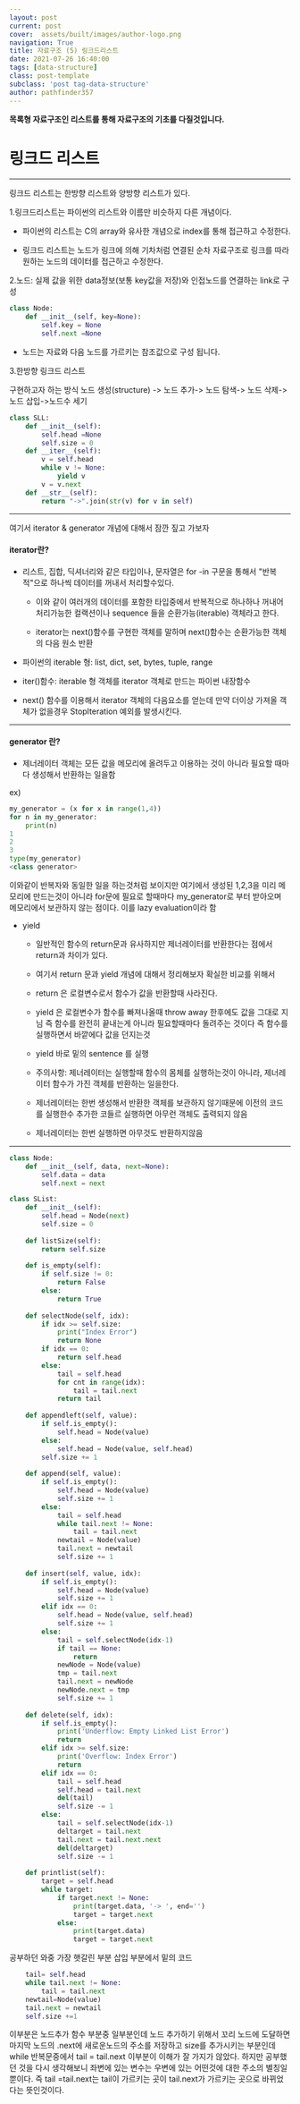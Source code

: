```yaml
---
layout: post
current: post
cover:  assets/built/images/author-logo.png
navigation: True
title: 자료구조 (5) 링크드리스트
date: 2021-07-26 16:40:00
tags: [data-structure]
class: post-template
subclass: 'post tag-data-structure'
author: pathfinder357
---
```


**목록형 자료구조인 리스트를 통해 자료구조의 기초를 다질것입니다.**

# 링크드 리스트
* * *

링크드 리스트는 한방향 리스트와 양방향 리스트가 있다.

1.링크드리스트는 파이썬의 리스트와 이름만 비슷하지 다른 개념이다.

* 파이썬의 리스트는 C의 array와 유사한 개념으로 index를 통해 접근하고 수정한다.

* 링크드 리스트는 노드가 링크에 의해 기차처럼 연결된 순차 자료구조로 링크를 따라 원하는 
  노드의 데이터를 접근하고 수정한다.

2.노드: 실제 값을 위한 data정보(보통 key값을 저장)와 인접노드를 연결하는 link로 구성
~~~python
class Node:
    def __init__(self, key=None):
        self.key = None
        self.next =None        
~~~

* 노드는 자료와 다음 노드를 가르키는 참조값으로 구성 됩니다.

3.한방향 링크드 리스트

구현하고자 하는 방식
노드 생성(structure) -> 노드 추가-> 노드 탐색-> 노드 삭제-> 노드 삽입->노드수 세기

~~~python
class SLL:
    def __init__(self):
        self.head =None
        self.size = 0
    def __iter__(self):
        v = self.head
        while v != None:
            yield v
        v = v.next
    def __str__(self):
        return "->".join(str(v) for v in self)
~~~


***
여기서 iterator & generator 개념에 대해서 잠깐 짚고 가보자

#### iterator란?
* 리스트, 집합, 딕셔너리와 같은 타입이나, 문자열은 for -in 구문을 통해서 "반복적"으로 하나씩 데이터를 꺼내서 처리할수있다.
    * 이와 같이 여러개의 데이터를 포함한 타입중에서 반복적으로 하나하나 꺼내어 처리가능한 컬랙션이나
      sequence 들을 순환가능(iterable) 객체라고 한다.
      
    * iterator는 next()함수를 구현한 객체를 말하며 next()함수는 순환가능한 객체의 다음 원소 반환
    
* 파이썬의 iterable 형: list, dict, set, bytes, tuple, range

* iter()함수: iterable 형 객체를 iterator 객체로 만드는 파이썬 내장함수

* next() 함수를 이용해서 iterator 객체의 다음요소를 얻는데 만약 더이상 가져올 객체가
없을경우 StopIteration 예외를 발생시킨다.
  
***

#### generator 란?

* 제너레이터 객체는 모든 값을 메모리에 올려두고 이용하는 것이 아니라 필요할 때마다 생성해서 반환하는 일을함
  
ex)
~~~python
my_generator = (x for x in range(1,4))
for n in my_generator:
    print(n)
1
2
3
type(my_generator)
<class generator>
~~~

이와같이 반복자와 동일한 일을 하는것처럼 보이지만 여기에서 생성된 1,2,3을 미리 메모리에 만드는것이 아니라 for문에 필요로 할때마다 my_generator로 부터 받아오며 메모리에서 보관하지 않는 점이다. 이를 lazy evaluation이라 함

* yield
    * 일반적인 함수의 return문과 유사하지만 제너레이터를 반환한다는 점에서 return과 차이가 있다.
    
    * 여기서 return 문과 yield 개념에 대해서 정리해보자 확실한 비교를 위해서
    
    * return 은 로컬변수로서 함수가 값을 반환할때 사라진다.
    
    * yield 은 로컬변수가 함수를 빠져나올때 throw away 한후에도 값을 그대로 지님
      즉 함수를 완전히 끝내는게 아니라 필요할때마다 돌려주는 것이다 즉 함수를 실행하면서 바깥에다 값을 던지는것
      
    * yield 바로 밑의 sentence 를 실행
    
    * 주의사항: 제너레이터는 실행할때 함수의 몸체를 실행하는것이 아니라, 제너레이터 함수가 가진 객체를 반환하는 일을한다.
    
    * 제너레이터는 한번 생성해서 반환한 객체를 보관하지 않기때문에 이전의 코드를 실행한수 추가한 코들르 실행하면 아무런 객체도 출력되지 않음
    
    * 제너레이터는 한번 실행하면 아무것도 반환하지않음

***


~~~python
class Node:
    def __init__(self, data, next=None):
        self.data = data
        self.next = next

class SList:
    def __init__(self):
        self.head = Node(next)
        self.size = 0
        
    def listSize(self):
        return self.size
    
    def is_empty(self):
        if self.size != 0:
            return False
        else:
            return True
        
    def selectNode(self, idx):
        if idx >= self.size:
            print("Index Error")
            return None
        if idx == 0:
            return self.head
        else:
            tail = self.head
            for cnt in range(idx):
                tail = tail.next
            return tail
        
    def appendleft(self, value):
        if self.is_empty():
            self.head = Node(value)
        else:
            self.head = Node(value, self.head)
        self.size += 1
    
    def append(self, value):
        if self.is_empty():
            self.head = Node(value)
            self.size += 1
        else:
            tail = self.head
            while tail.next != None:
                tail = tail.next
            newtail = Node(value)
            tail.next = newtail
            self.size += 1
        
    def insert(self, value, idx):
        if self.is_empty():
            self.head = Node(value)
            self.size += 1
        elif idx == 0:
            self.head = Node(value, self.head)
            self.size += 1
        else:
            tail = self.selectNode(idx-1)
            if tail == None:
                return
            newNode = Node(value)
            tmp = tail.next
            tail.next = newNode
            newNode.next = tmp
            self.size += 1
        
    def delete(self, idx):
        if self.is_empty():
            print('Underflow: Empty Linked List Error')
            return
        elif idx >= self.size:
            print('Overflow: Index Error')
            return
        elif idx == 0:
            tail = self.head
            self.head = tail.next
            del(tail)
            self.size -= 1
        else:
            tail = self.selectNode(idx-1)
            deltarget = tail.next
            tail.next = tail.next.next
            del(deltarget)
            self.size -= 1
            
    def printlist(self):
        target = self.head
        while target:
            if target.next != None:
                print(target.data, '-> ', end='')
                target = target.next
            else:
                print(target.data)
                target = target.next
~~~

공부하던 와중 가장 햇갈린 부분 삽입 부분에서 밑의 코드
~~~python
    tail= self.head
    while tail.next != None:
        tail = tail.next
    newtail=Node(value)
    tail.next = newtail
    self.size +=1
~~~
이부분은 노드추가 함수 부분중 일부분인데 노드 추가하기 위해서 
꼬리 노드에 도달하면 마지막 노드의 .next에 새로운노드의 주소를 저장하고 size를 추가시키는 부분인데
while 반복문중에서 tail = tail.next 이부분이 이해가 잘 가지가 않았다. 
하지만 공부했던 것을 다시 생각해보니 좌변에 있는 변수는 우변에 있는 어떤것에 대한 주소의 별칭일 뿐이다.
즉 tail =tail.next는 tail이 가르키는 곳이 tail.next가 가르키는 곳으로 바뀌었다는 뜻인것이다.


















